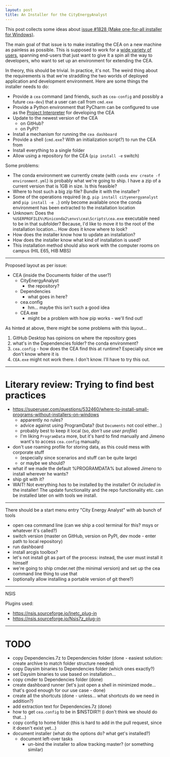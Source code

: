 ```yaml
---
layout: post
title: An Installer for the CityEnergyAnalyst
---
```


This post collects some ideas about [issue #1828 (Make one-for-all installer for Windows)](https://github.com/architecture-building-systems/CityEnergyAnalyst/issues/1828).

The main goal of that issue is to make installing the CEA on a new machine as painless as possible. This is supposed to work for a [wide variety of users](https://city-energy-analyst.readthedocs.io/en/latest/user-personas.html), spanning end-users that just want to give it a spin all the way to developers, who want to set up an environment for extending the CEA.

In theory, this should be trivial. In practice, it's not. The weird thing about the requirements is that we're straddling the two worlds of deployed application and development environment. Here are some things the installer needs to do:

- Provide a `cea` command (and friends, such as `cea-config` and possibly a future `cea-dev`) that a user can call from `cmd.exe`
- Provide a Python environment that PyCharm can be configured to use as the [Project Interpreter](https://www.jetbrains.com/help/pycharm/configuring-python-interpreter.html) for developing the CEA
- Update to the newest version of the CEA 
	- on GitHub? 
	- on PyPI?
- Install a mechanism for running the `cea dashboard`
- Provide a shell (`cmd.exe`? With an initialization script?) to run the CEA from
- Install everything to a single folder
- Allow using a repository for the CEA (`pip install -e` switch)

Some problems:

- The conda environment we currently create (with `conda env create -f environment.yml`) is probably what we're going to ship. I have a zip of a current version that is 1GB in size. Is this feasible?
- Where to host such a big zip file? Bundle it with the installer?
- Some of the operations required (e.g. `pip install cityenergyanalyst` and `pip install -e .`) only become available once the conda environment has been extracted to the installation location
- Unknown: Does the `%USERPROFILE%\Miniconda2\envs\cea\Scripts\cea.exe` executable need to be in that subfolder? Because, I'd like to move it to the root of the installation location... How does it know where to look?
- How does the installer know how to update an installation?
- How does the installer know what kind of installation is used?
- This installation method should also work with the computer rooms on campus (HIL E65, HIB MBS)

---

Proposed layout as per issue:

- CEA (inside the Documents folder of the user?)
  - CityEnergyAnalyst
    - the repository?
  - Dependencies
    - what goes in here?
  - cea.config
    - hm... maybe this isn't such a good idea
  - CEA.exe
    - might be a problem with how pip works - we'll find out!

As hinted at above, there might be some problems with this layout...

1. GitHub Desktop has opinions on where the repository goes
2. what's in the Dependencies folder? the conda environment?
3. `cea.config` - how does the CEA find this at runtime? Especially since we don't know where it is
4. `CEA.exe` might not work there. I don't know. I'll have to try this out.

---

# Literary review: Trying to find best practices

- https://superuser.com/questions/532460/where-to-install-small-programs-without-installers-on-windows
  - apparently no rules?
  - advice against using ProgramData? (but `Documents` not cool either...)
  - probably best to keep it local (so, *don't use user profile*)
  - I'm liking `ProgramData` more, but it's hard to find manually and Jimeno want's to access `cea.config` manually.
- don't use roaming profile for storing data, as this could mess with corporate stuff
  - (especially since scenarios and stuff can be quite large)
  - or maybe we should?
- what if we made the default %PROGRAMDATA% but allowed Jimeno to install wherever he wants?
- ship git with it?
- WAIT! Not everything _has_ to be installed by the installer! Or _included_ in the installer! The update functionality and the repo functionality etc. can be installed later on with tools we install.

---

There should be a start menu entry "City Energy Analyst" with ab bunch of tools

- open cea command line (can we ship a cool terminal for this? msys or whatever it's called?)
- switch version (master on GitHub, version on PyPI, dev mode - enter path to local repository)
- run dashboard
- install arcgis toolbox?
- let's not install git as part of the process: instead, the user must install it himself
- we're going to ship cmder.net (the minimal version) and set up the cea command line thing to use that
- (optionally allow installing a portable version of git there?)

---

NSIS

Plugins used:
- https://nsis.sourceforge.io/Inetc_plug-in
- https://nsis.sourceforge.io/Nsis7z_plug-in

---

# TODO

- copy Dependencies.7z to Dependencies folder (done - easiest solution: create archive to match folder structure needed)
- copy Daysim binaries to Dependencies folder (which ones exactly?)
- set Daysim binaries to use based on installation...
- copy cmder to Dependencies folder (done)
- create dashboard runner (let's just open a shell in minimized mode... that's good enough for our use case - done)
- create all the shortcuts (done - unless... what shortcuts do we need in addition?)
- add extraction text for Dependencies.7z (done)
- how to get `cea.config` to be in $INSTDIR?! (i don't think we should do that...)
- copy config to home folder (this is hard to add in the pull request, since it doesn't exist yet...)
- document installer (what do the options do? what get's installed?)
  - document left-over tasks
    - un-bind the installer to allow tracking master? (or something similar)
